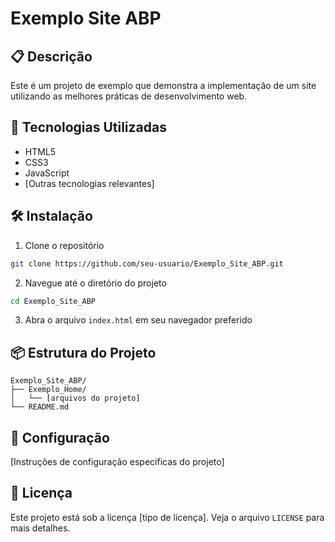 # Exemplo Site ABP

## 📋 Descrição
Este é um projeto de exemplo que demonstra a implementação de um site utilizando as melhores práticas de desenvolvimento web.

## 🚀 Tecnologias Utilizadas
- HTML5
- CSS3
- JavaScript
- [Outras tecnologias relevantes]

## 🛠️ Instalação
1. Clone o repositório
```bash
git clone https://github.com/seu-usuario/Exemplo_Site_ABP.git
```

2. Navegue até o diretório do projeto
```bash
cd Exemplo_Site_ABP
```

3. Abra o arquivo `index.html` em seu navegador preferido

## 📦 Estrutura do Projeto
```
Exemplo_Site_ABP/
├── Exemplo_Home/
│   └── [arquivos do projeto]
└── README.md
```

## 🔧 Configuração
[Instruções de configuração específicas do projeto]

## 📝 Licença
Este projeto está sob a licença [tipo de licença]. Veja o arquivo `LICENSE` para mais detalhes.